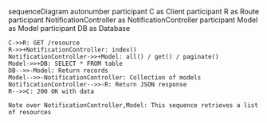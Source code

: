 sequenceDiagram
    autonumber
    participant C as Client
    participant R as Route
    participant NotificationController as NotificationController
    participant Model as Model
    participant DB as Database
    
    C->>R: GET /resource
    R->>+NotificationController: index()
    NotificationController->>+Model: all() / get() / paginate()
    Model->>+DB: SELECT * FROM table
    DB-->>-Model: Return records
    Model-->>-NotificationController: Collection of models
    NotificationController-->>-R: Return JSON response
    R-->>C: 200 OK with data
    
    Note over NotificationController,Model: This sequence retrieves a list of resources
  
